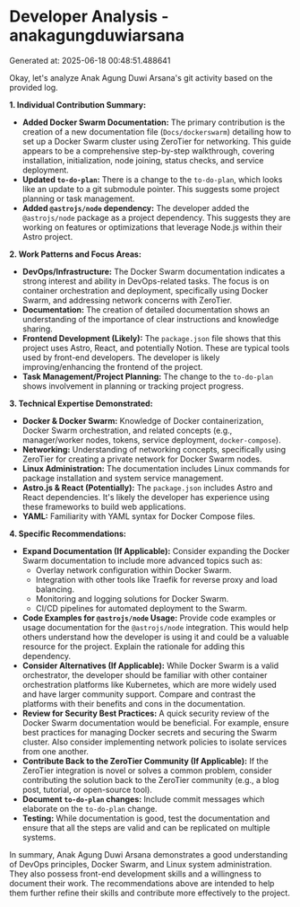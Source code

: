 # Developer Analysis - anakagungduwiarsana
Generated at: 2025-06-18 00:48:51.488641

Okay, let's analyze Anak Agung Duwi Arsana's git activity based on the provided log.

**1. Individual Contribution Summary:**

*   **Added Docker Swarm Documentation:** The primary contribution is the creation of a new documentation file (`Docs/dockerswarm`) detailing how to set up a Docker Swarm cluster using ZeroTier for networking. This guide appears to be a comprehensive step-by-step walkthrough, covering installation, initialization, node joining, status checks, and service deployment.
*   **Updated `to-do-plan`:** There is a change to the `to-do-plan`, which looks like an update to a git submodule pointer. This suggests some project planning or task management.
*   **Added `@astrojs/node` dependency:** The developer added the `@astrojs/node` package as a project dependency.  This suggests they are working on features or optimizations that leverage Node.js within their Astro project.

**2. Work Patterns and Focus Areas:**

*   **DevOps/Infrastructure:** The Docker Swarm documentation indicates a strong interest and ability in DevOps-related tasks. The focus is on container orchestration and deployment, specifically using Docker Swarm, and addressing network concerns with ZeroTier.
*   **Documentation:** The creation of detailed documentation shows an understanding of the importance of clear instructions and knowledge sharing.
*   **Frontend Development (Likely):** The `package.json` file shows that this project uses Astro, React, and potentially Notion. These are typical tools used by front-end developers. The developer is likely improving/enhancing the frontend of the project.
*   **Task Management/Project Planning:** The change to the `to-do-plan` shows involvement in planning or tracking project progress.

**3. Technical Expertise Demonstrated:**

*   **Docker & Docker Swarm:** Knowledge of Docker containerization, Docker Swarm orchestration, and related concepts (e.g., manager/worker nodes, tokens, service deployment, `docker-compose`).
*   **Networking:** Understanding of networking concepts, specifically using ZeroTier for creating a private network for Docker Swarm nodes.
*   **Linux Administration:** The documentation includes Linux commands for package installation and system service management.
*   **Astro.js & React (Potentially):** The `package.json` includes Astro and React dependencies. It's likely the developer has experience using these frameworks to build web applications.
*   **YAML:** Familiarity with YAML syntax for Docker Compose files.

**4. Specific Recommendations:**

*   **Expand Documentation (If Applicable):** Consider expanding the Docker Swarm documentation to include more advanced topics such as:
    *   Overlay network configuration within Docker Swarm.
    *   Integration with other tools like Traefik for reverse proxy and load balancing.
    *   Monitoring and logging solutions for Docker Swarm.
    *   CI/CD pipelines for automated deployment to the Swarm.
*   **Code Examples for `@astrojs/node` Usage:**  Provide code examples or usage documentation for the `@astrojs/node` integration.  This would help others understand how the developer is using it and could be a valuable resource for the project.  Explain the rationale for adding this dependency.
*   **Consider Alternatives (If Applicable):** While Docker Swarm is a valid orchestrator, the developer should be familiar with other container orchestration platforms like Kubernetes, which are more widely used and have larger community support. Compare and contrast the platforms with their benefits and cons in the documentation.
*   **Review for Security Best Practices:** A quick security review of the Docker Swarm documentation would be beneficial.  For example, ensure best practices for managing Docker secrets and securing the Swarm cluster.  Also consider implementing network policies to isolate services from one another.
*   **Contribute Back to the ZeroTier Community (If Applicable):** If the ZeroTier integration is novel or solves a common problem, consider contributing the solution back to the ZeroTier community (e.g., a blog post, tutorial, or open-source tool).
*   **Document `to-do-plan` changes:**  Include commit messages which elaborate on the `to-do-plan` change.
*   **Testing:**  While documentation is good, test the documentation and ensure that all the steps are valid and can be replicated on multiple systems.

In summary, Anak Agung Duwi Arsana demonstrates a good understanding of DevOps principles, Docker Swarm, and Linux system administration. They also possess front-end development skills and a willingness to document their work. The recommendations above are intended to help them further refine their skills and contribute more effectively to the project.
